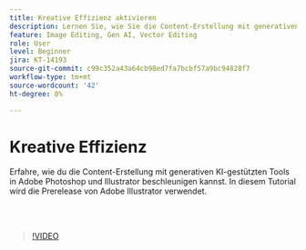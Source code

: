 ```yaml
---
title: Kreative Effizienz aktivieren
description: Lernen Sie, wie Sie die Content-Erstellung mit generativen KI-gestützten Tools in Adobe Photoshop und Illustrator beschleunigen können
feature: Image Editing, Gen AI, Vector Editing
role: User
level: Beginner
jira: KT-14193
source-git-commit: c99c352a43a64cb98ed7fa7bcbf57a9bc94828f7
workflow-type: tm+mt
source-wordcount: '42'
ht-degree: 0%

---
```


# Kreative Effizienz

Erfahre, wie du die Content-Erstellung mit generativen KI-gestützten Tools in Adobe Photoshop und Illustrator beschleunigen kannst. In diesem Tutorial wird die Prerelease von Adobe Illustrator verwendet.

<br> 

>[!VIDEO](https://video.tv.adobe.com/v/3425036?quality=12&learn=on&hidetitle=true)
